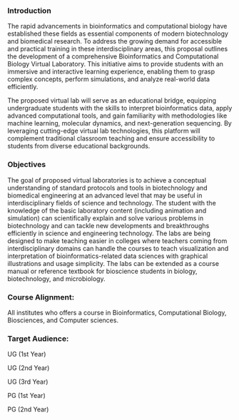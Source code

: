 ### Introduction
The rapid advancements in bioinformatics and computational biology have established these fields as essential components of modern biotechnology and biomedical research. To address the growing demand for accessible and practical training in these interdisciplinary areas, this proposal outlines the development of a comprehensive Bioinformatics and Computational Biology Virtual Laboratory. This initiative aims to provide students with an immersive and interactive learning experience, enabling them to grasp complex concepts, perform simulations, and analyze real-world data efficiently.

The proposed virtual lab will serve as an educational bridge, equipping undergraduate students with the skills to interpret bioinformatics data, apply advanced computational tools, and gain familiarity with methodologies like machine learning, molecular dynamics, and next-generation sequencing. By leveraging cutting-edge virtual lab technologies, this platform will complement traditional classroom teaching and ensure accessibility to students from diverse educational backgrounds.

### Objectives
The goal of proposed virtual laboratories is to achieve a conceptual understanding of standard protocols and tools in biotechnology and biomedical engineering at an advanced level that may be useful in interdisciplinary fields of science and technology. The student with the knowledge of the basic laboratory content (including animation and simulation) can scientifically explain and solve various problems in biotechnology and can tackle new developments and breakthroughs efficiently in science and engineering technology. The labs are being designed to make teaching easier in colleges where teachers coming from interdisciplinary domains can handle the courses to teach visualization and interpretation of bioinformatics-related data sciences with graphical illustrations and usage simplicity. The labs can be extended as a course manual or reference textbook for bioscience students in biology, biotechnology, and microbiology.

### Course Alignment: 
All institutes who offers a course in Bioinformatics, Computational Biology, Biosciences, and Computer sciences.

### Target Audience:

UG (1st Year)

UG (2nd Year)

UG (3rd Year)

PG (1st Year)

PG (2nd Year)



